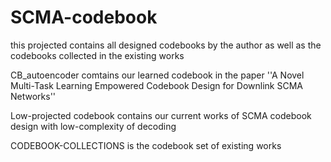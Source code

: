 # SCMA-codebook
this projected contains all designed codebooks by the author
as well as the codebooks collected in the existing works

CB_autoencoder comtains our learned codebook in the paper ''A Novel Multi-Task Learning Empowered Codebook Design for Downlink SCMA Networks''

Low-projected codebook contains our current works of SCMA codebook design with low-complexity of decoding

CODEBOOK-COLLECTIONS  is the codebook set of existing works
